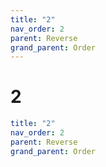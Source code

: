 ```yaml
---
title: "2"
nav_order: 2
parent: Reverse
grand_parent: Order
---
```


# 2

```yaml
title: "2"
nav_order: 2
parent: Reverse
grand_parent: Order
```

